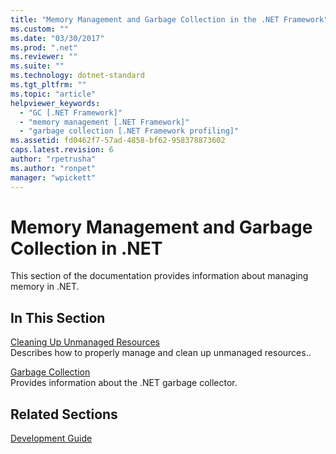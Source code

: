 ```yaml
---
title: "Memory Management and Garbage Collection in the .NET Framework"
ms.custom: ""
ms.date: "03/30/2017"
ms.prod: ".net"
ms.reviewer: ""
ms.suite: ""
ms.technology: dotnet-standard
ms.tgt_pltfrm: ""
ms.topic: "article"
helpviewer_keywords: 
  - "GC [.NET Framework]"
  - "memory management [.NET Framework]"
  - "garbage collection [.NET Framework profiling]"
ms.assetid: fd0462f7-57ad-4858-bf62-958378873602
caps.latest.revision: 6
author: "rpetrusha"
ms.author: "ronpet"
manager: "wpickett"
---
```

# Memory Management and Garbage Collection in .NET
This section of the documentation provides information about managing memory in .NET.  
  
## In This Section  
 [Cleaning Up Unmanaged Resources](../../../docs/standard/garbage-collection/unmanaged.md)  
 Describes how to properly manage and clean up unmanaged resources..  
  
 [Garbage Collection](../../../docs/standard/garbage-collection/index.md)  
 Provides information about the .NET garbage collector.  
  
## Related Sections  
 [Development Guide](../../../docs/framework/development-guide.md)

